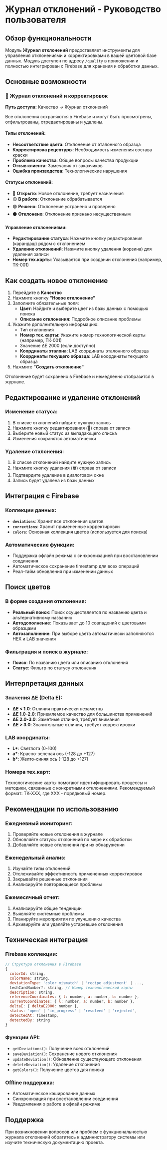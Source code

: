 # Журнал отклонений - Руководство пользователя

## Обзор функциональности

Модуль **Журнал отклонений** предоставляет инструменты для управления отклонениями и корректировками в вашей цветовой базе данных. Модуль доступен по адресу `/quality` в приложении и полностью интегрирован с Firebase для хранения и обработки данных.

## Основные возможности

### 🚨 Журнал отклонений и корректировок

**Путь доступа:** Качество → Журнал отклонений

Все отклонения сохраняются в Firebase и могут быть просмотрены, отфильтрованы, отредактированы и удалены.

#### Типы отклонений:

- **Несоответствие цвета**: Отклонение от эталонного образца
- **Корректировка рецептуры**: Необходимость изменения состава краски
- **Проблема качества**: Общие вопросы качества продукции
- **Отзыв клиента**: Замечания от заказчиков
- **Ошибка производства**: Технологические нарушения

#### Статусы отклонений:

- 🔴 **Открыто**: Новое отклонение, требует назначения
- 🟡 **В работе**: Отклонение обрабатывается
- 🟢 **Решено**: Отклонение устранено и проверено
- ⚫ **Отклонено**: Отклонение признано несущественным

#### Управление отклонениями:

- **Редактирование статуса**: Нажмите кнопку редактирования (карандаш) рядом с отклонением
- **Удаление отклонений**: Нажмите кнопку удаления (корзина) для удаления записи
- **Номер тех.карты**: Указывается при создании отклонения (например, ТК-001)

## Как создать новое отклонение

1. Перейдите в **Качество**
2. Нажмите кнопку **"Новое отклонение"**
3. Заполните обязательные поля:
   - **Цвет**: Найдите и выберите цвет из базы данных с помощью поиска
   - **Описание отклонения**: Подробное описание проблемы
4. Укажите дополнительную информацию:
   - Тип отклонения
   - **Номер тех.карты**: Укажите номер технологической карты (например, ТК-001)
   - Значение ΔE 2000 (если доступно)
   - **Координаты эталона**: LAB координаты эталонного образца
   - **Координаты текущего образца**: LAB координаты текущего образца
5. Нажмите **"Создать отклонение"**

Отклонение будет сохранено в Firebase и немедленно отобразится в журнале.

## Редактирование и удаление отклонений

### Изменение статуса:

1. В списке отклонений найдите нужную запись
2. Нажмите кнопку редактирования (📝) справа от записи
3. Выберите новый статус из выпадающего списка
4. Изменения сохранятся автоматически

### Удаление отклонения:

1. В списке отклонений найдите нужную запись
2. Нажмите кнопку удаления (🗑️) справа от записи
3. Подтвердите удаление в диалоговом окне
4. Запись будет удалена из базы данных

## Интеграция с Firebase

### Коллекции данных:

- **`deviations`**: Хранит все отклонения цветов
- **`corrections`**: Хранит примененные корректировки
- **`colors`**: Основная коллекция цветов (используется для поиска)

### Автоматические функции:

- Поддержка офлайн режима с синхронизацией при восстановлении соединения
- Автоматическое сохранение timestamp для всех операций
- Реал-тайм обновления при изменении данных

## Поиск цветов

### В форме создания отклонения:

- **Реальный поиск**: Поиск осуществляется по названию цвета и альтернативному названию
- **Автодополнение**: Показывает до 10 совпадений с цветовыми образцами
- **Автозаполнение**: При выборе цвета автоматически заполняются HEX и LAB значения

### Фильтрация и поиск в журнале:

- **Поиск**: По названию цвета или описанию отклонения
- **Статус**: Фильтр по статусу отклонения

## Интерпретация данных

### Значения ΔE (Delta E):

- **ΔE < 1.0**: Отличия практически незаметны
- **ΔE 1.0-2.0**: Приемлемое качество для большинства применений
- **ΔE 2.0-3.0**: Заметные отличия, требует внимания
- **ΔE > 3.0**: Значительные отличия, требует корректировки

### LAB координаты:

- **L\***: Светлота (0-100)
- **a\***: Красно-зеленая ось (-128 до +127)
- **b\***: Желто-синяя ось (-128 до +127)

### Номера тех.карт:

Технологические карты помогают идентифицировать процессы и методики, связанные с конкретными отклонениями. Рекомендуемый формат: ТК-XXX, где XXX - порядковый номер.

## Рекомендации по использованию

### Ежедневный мониторинг:

1. Проверяйте новые отклонения в журнале
2. Обновляйте статусы отклонений по мере их обработки
3. Добавляйте новые отклонения при их обнаружении

### Еженедельный анализ:

1. Изучайте типы отклонений
2. Отслеживайте эффективность примененных корректировок
3. Закрывайте решенные отклонения
4. Анализируйте повторяющиеся проблемы

### Ежемесячный отчет:

1. Анализируйте общие тенденции
2. Выявляйте системные проблемы
3. Планируйте мероприятия по улучшению качества
4. Архивируйте или удаляйте устаревшие отклонения

## Техническая интеграция

### Firebase коллекции:

```javascript
// Структура отклонения в Firebase
{
  colorId: string,
  colorName: string,
  deviationType: 'color_mismatch' | 'recipe_adjustment' | ...,
  techCardNumber?: string, // Номер технологической карты
  description: string,
  referenceCoordinates: { l: number, a: number, b: number },
  currentCoordinates: { l: number, a: number, b: number },
  deltaE: { deltaE2000: number },
  status: 'open' | 'in_progress' | 'resolved' | 'rejected',
  detectedAt: Timestamp,
  detectedBy: string
}
```

### Функции API:

- `getDeviations()`: Получение всех отклонений
- `saveDeviation()`: Сохранение нового отклонения
- `updateDeviation()`: Обновление существующего отклонения
- `deleteDeviation()`: Удаление отклонения
- `getColors()`: Получение цветов для поиска

### Offline поддержка:

- Автоматическое кэширование данных
- Синхронизация при восстановлении соединения
- Уведомления о работе в офлайн режиме

## Поддержка

При возникновении вопросов или проблем с функциональностью журнала отклонений обратитесь к администратору системы или изучите техническую документацию проекта.
